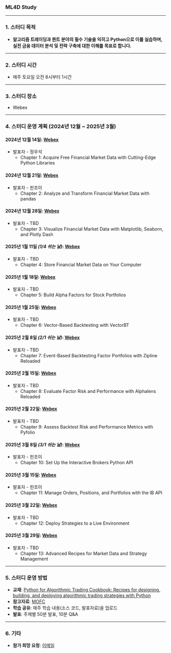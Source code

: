 ### ML4D Study

---

### **1. 스터디 목적**
- **알고리즘 트레이딩과 퀀트 분야의 필수 기술을 익히고 Python으로 이를 실습하며, 실전 금융 데이터 분석 및 전략 구축에 대한 이해를 목표로 합니다.**

---

### **2. 스터디 시간**
- 매주 토요일 오전 8시부터 1시간

---

### **3. 스터디 장소**
- Webex

---

### **4. 스터디 운영 계획 (2024년 12월 ~ 2025년 3월)**

#### **2024년 12월 14일**: [Webex]()
- 발표자 - 정우석
  - Chapter 1: Acquire Free Financial Market Data with Cutting-Edge Python Libraries  

#### **2024년 12월 21일**: [Webex]()
- 발표자 - 핀조이  
  - Chapter 2: Analyze and Transform Financial Market Data with pandas  

#### **2024년 12월 28일**: [Webex]()
- 발표자 - TBD  
  - Chapter 3: Visualize Financial Market Data with Matplotlib, Seaborn, and Plotly Dash  

#### **2025년 1월 11일** *(1/4 쉬는 날)*: [Webex]()
- 발표자 - TBD  
  - Chapter 4: Store Financial Market Data on Your Computer  

#### **2025년 1월 18일**: [Webex]()
- 발표자 - TBD  
  - Chapter 5: Build Alpha Factors for Stock Portfolios  

#### **2025년 1월 25일**: [Webex]()
- 발표자 - TBD  
  - Chapter 6: Vector-Based Backtesting with VectorBT  

#### **2025년 2월 8일** *(2/1 쉬는 날)*: [Webex]()
- 발표자 - TBD  
  - Chapter 7: Event-Based Backtesting Factor Portfolios with Zipline Reloaded  

#### **2025년 2월 15일**: [Webex]()
- 발표자 - TBD  
  - Chapter 8: Evaluate Factor Risk and Performance with Alphalens Reloaded  

#### **2025년 2월 22일**: [Webex]()
- 발표자 - TBD  
  - Chapter 9: Assess Backtest Risk and Performance Metrics with Pyfolio  

#### **2025년 3월 8일** *(3/1 쉬는 날)*: [Webex]()
- 발표자 - 핀조이  
  - Chapter 10: Set Up the Interactive Brokers Python API  

#### **2025년 3월 15일**: [Webex]()
- 발표자 - 핀조이  
  - Chapter 11: Manage Orders, Positions, and Portfolios with the IB API  

#### **2025년 3월 22일**: [Webex]()
- 발표자 - TBD  
  - Chapter 12: Deploy Strategies to a Live Environment  

#### **2025년 3월 29일**: [Webex]()
- 발표자 - TBD  
  - Chapter 13: Advanced Recipes for Market Data and Strategy Management  

---

### **5. 스터디 운영 방법**
- **교재**: [Python for Algorithmic Trading Cookbook: Recipes for designing, building, and deploying algorithmic trading strategies with Python](https://www.amazon.com/Python-Algorithmic-Trading-Cookbook-algorithmic/dp/1835084702)  
- **참고자료**: [MOFC](https://mofc.unic.ac.cy/m6-presentations/)  
- **학습 공유**: 매주 학습 내용(소스 코드, 발표자료)을 업로드  
- **발표**: 주제별 50분 발표, 10분 Q&A  

---

### **6. 기타**
- **참가 희망 요청**: [이메일](mailto:restful3@gmail.com)  

